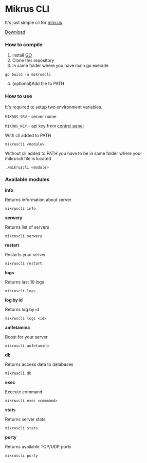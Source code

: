 # Mikrus CLI

It's just simple cli for [mikr.us](https://mikr.us/)

[Download](https://github.com/JakuSw/mikrus-cli/releases)

### How to compile
1. Install [GO](https://go.dev/doc/install)
2. Clone this repository
3. In same folder where you have main.go execute

``go build -o mikruscli``

4. (optional)Add file to PATH

### How to use
It's required to setup two environment variables. 

``MIKRUS_SRV`` - server name 

``MIKRUS_KEY`` - api key from [control panel](https://mikr.us/panel/?a=api)

With cli added to PATH

``mikruscli <module>``

Without cli added to PATH you have to be in same folder where your mikruscli file is located

``./mikruscli <module>``

### Available modules

**info**

Returns information about server

``mikruscli info``

**serwery**

Returns list of servers

``mikruscli serwery``

**restart**

Restarts your server

``mikruscli restart``

**logs**

Returns last 10 logs

``mikruscli logs``

**log by id**

Returns log by id

``mikruscli logs <id>``

**amfetamina**

Boost for your server

``mikruscli amfetamina``

**db**

Returns access data to databases 

``mikruscli db``

**exec**

Execute command

``mikruscli exec <command>``

**stats**

Returns server stats

``mikruscli stats``

**porty**

Returns available TCP/UDP ports

``mikruscli porty``
